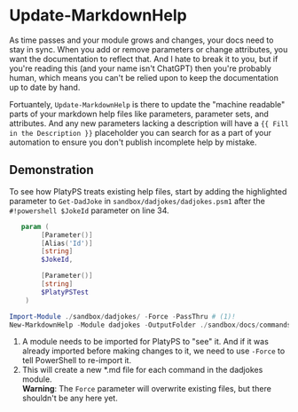 # Update-MarkdownHelp

As time passes and your module grows and changes, your docs need to stay in sync.
When you add or remove parameters or change attributes, you want the documentation
to reflect that. And I hate to break it to you, but if you're reading this (and your name isn't ChatGPT)
then you're probably human, which means you can't be relied upon to keep the documentation
up to date by hand.

Fortuantely, `Update-MarkdownHelp` is there to update the "machine readable" parts
of your markdown help files like parameters, parameter sets, and attributes. And any
new parameters lacking a description will have a `{{ Fill in the Description }}`
placeholder you can search for as a part of your automation to ensure you don't
publish incomplete help by mistake.

## Demonstration

To see how PlatyPS treats existing help files, start by adding the highlighted parameter
to `Get-DadJoke` in `sandbox/dadjokes/dadjokes.psm1` after the `#!powershell $JokeId`
parameter on line 34.

``` powershell linenums="30" hl_lines="7-9" title="sandbox/dadjokes/dadjokes.psm1"
   param (
        [Parameter()]
        [Alias('Id')]
        [string]
        $JokeId,

        [Parameter()]
        [string]
        $PlatyPSTest
    )
```

``` powershell title="Command"
Import-Module ./sandbox/dadjokes/ -Force -PassThru # (1)!
New-MarkdownHelp -Module dadjokes -OutputFolder ./sandbox/docs/commands -Force # (2)!
```

1. A module needs to be imported for PlatyPS to "see" it. And if it was already
   imported before making changes to it, we need to use `-Force` to tell PowerShell
   to re-import it.
2. This will create a new *.md file for each command in the dadjokes module.  
   __Warning__: The `Force` parameter will overwrite existing files, but there shouldn't be any here yet.  
